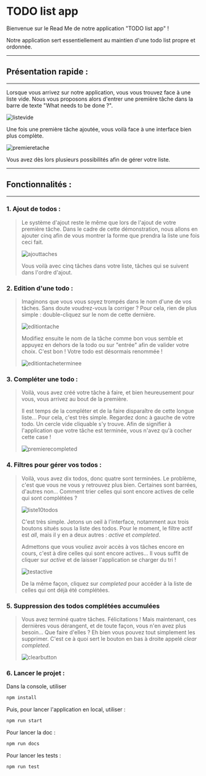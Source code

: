 # TODO list app

Bienvenue sur le Read Me de notre application "TODO list app" !

Notre application sert essentiellement au maintien d'une todo list propre et ordonnée.

****

## Présentation rapide :

****

Lorsque vous arrivez sur notre application, vous vous trouvez face à une liste vide. Nous vous proposons alors d'entrer une première tâche dans la barre de texte "What needs to be done ?".

![listevide](./manual/asset/accueil.jpg)

Une fois une première tâche ajoutée, vous voilà face à une interface bien plus complète.

![premieretache](./manual/asset/ajoutpremièretâche.jpg)

Vous avez dès lors plusieurs possibilités afin de gérer votre liste.

****

## Fonctionnalités :

****

### 1. Ajout de todos :

>Le système d'ajout reste le même que lors de l'ajout de votre première tâche. Dans le cadre de cette démonstration, nous allons en ajouter cinq afin de vous montrer la forme que prendra la liste une fois ceci fait.
>
>![ajouttaches](./manual/asset/ajoutdetâches.jpg)
>
>Vous voilà avec cinq tâches dans votre liste, tâches qui se suivent dans l'ordre d'ajout.

### 2. Edition d'une todo : 

>Imaginons que vous vous soyez trompés dans le nom d'une de vos tâches. Sans doute voudrez-vous la corriger ? Pour cela, rien de plus simple : double-cliquez sur le nom de cette dernière.
>
>![editiontache](./manual/asset/editionnomtâche.jpg)
>
>Modifiez ensuite le nom de la tâche comme bon vous semble et appuyez en dehors de la todo ou sur "entrée" afin de valider votre choix. C'est bon ! Votre todo est désormais renommée !
>
>![editiontacheterminee](./manual/asset/modificationnomtâche.jpg)

### 3. Compléter une todo :

>Voilà, vous avez créé votre tâche à faire, et bien heureusement pour vous, vous arrivez au bout de la première.
>
>Il est temps de la compléter et de la faire disparaître de cette longue liste... Pour cela, c'est très simple. Regardez donc à gauche de votre todo. Un cercle vide cliquable s'y trouve. Afin de signifier à l'application que votre tâche est terminée, vous n'avez qu'à cocher cette case !
>
>![premierecompleted](./manual/asset/premièretâchecomplétée.jpg)

### 4. Filtres pour gérer vos todos :

>Voilà, vous avez dix todos, donc quatre sont terminées. Le problème, c'est que vous ne vous y retrouvez plus bien. Certaines sont barrées, d'autres non... Comment trier celles qui sont encore actives de celle qui sont complétées ?
>
>![liste10todos](./manual/asset/liste10todos.jpg)
>
>C'est très simple. Jetons un oeil à l'interface, notamment aux trois boutons situés sous la liste des todos. Pour le moment, le filtre actif est *all*, mais il y en a deux autres : *active* et *completed*.
>
>Admettons que vous vouliez avoir accès à vos tâches encore en cours, c'est à dire celles qui sont encore actives... Il vous suffit de cliquer sur *active* et de laisser l'application se charger du tri !
>
>![testactive](./manual/asset/testactivetodos.jpg)
>
>De la même façon, cliquez sur *completed* pour accéder à la liste de celles qui ont déjà été complétées.

### 5. Suppression des todos complétées accumulées

>Vous avez terminé quatre tâches. Félicitations ! Mais maintenant, ces dernières vous dérangent, et de toute façon, vous n'en avez plus besoin... Que faire d'elles ? Eh bien vous pouvez tout simplement les supprimer. C'est ce à quoi sert le bouton en bas à droite appelé *clear completed*.
>
>![clearbutton](./manual/asset/testcompletedtodos.jpg)

### 6. Lancer le projet :

Dans la console, utiliser 

```sh
npm install
```

Puis, pour lancer l'application en local, utiliser : 

```sh
npm run start
```

Pour lancer la doc :

```sh
npm run docs
```

Pour lancer les tests :

```sh
npm run test
```








